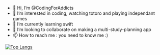 - 👋 Hi, I’m @CodingForAddicts
- 👀 I’m interested in coding, watching totoro and playing independant games
- 🌱 I’m currently learning swift
- 💞️ I’m looking to collaborate on making a multi-study-planning app
- 📫 How to reach me : you need to know me :)


[![Top Langs](https://github-readme-stats.vercel.app/api/top-langs/?username=codingforaddicts&layout=compact)](https://github.com/codingforaddicts)

<!---
CodingForAddicts/CodingForAddicts is a ✨ special ✨ repository
--->
